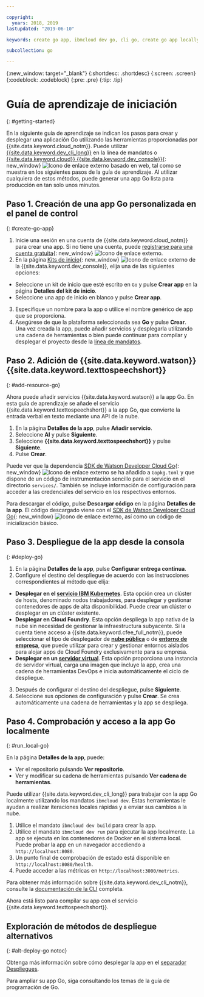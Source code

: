 ```yaml
---

copyright:
  years: 2018, 2019
lastupdated: "2019-06-10"

keywords: create go app, ibmcloud dev go, cli go, create go app locally, deploy go app, go starter kit

subcollection: go

---
```


{:new_window: target="_blank"}
{:shortdesc: .shortdesc}
{:screen: .screen}
{:codeblock: .codeblock}
{:pre: .pre}
{:tip: .tip}

# Guía de aprendizaje de iniciación
{: #getting-started}

En la siguiente guía de aprendizaje se indican los pasos para crear y desplegar una aplicación Go utilizando las herramientas proporcionadas por {{site.data.keyword.cloud_notm}}. Puede utilizar [{{site.data.keyword.dev_cli_long}}](/docs/cli?topic=cloud-cli-getting-started) en la línea de mandatos o [{{site.data.keyword.cloud}} {{site.data.keyword.dev_console}}](https://{DomainName}/developer/appservice/dashboard){: new_window} ![Icono de enlace externo](../icons/launch-glyph.svg "Icono de enlace externo") basado en web, tal como se muestra en los siguientes pasos de la guía de aprendizaje. Al utilizar cualquiera de estos métodos, puede generar una app Go lista para producción en tan solo unos minutos.

## Paso 1. Creación de una app Go personalizada en el panel de control
{: #create-go-app}

1. Inicie una sesión en una cuenta de {{site.data.keyword.cloud_notm}} para crear una app. Si no tiene una cuenta, puede [registrarse para una cuenta gratuita](https://{DomainName}/registration){: new_window} ![Icono de enlace externo](../icons/launch-glyph.svg "Icono de enlace externo").
2. En la página [Kits de inicio](https://{DomainName}/developer/appservice/starter-kits){: new_window} ![Icono de enlace externo](../icons/launch-glyph.svg "Icono de enlace externo") de la {{site.data.keyword.dev_console}}, elija una de las siguientes opciones:
 * Seleccione un kit de inicio que esté escrito en `Go` y pulse **Crear app** en la página **Detalles del kit de inicio**.
 * Seleccione una app de inicio en blanco y pulse **Crear app**.
3. Especifique un nombre para la app o utilice el nombre genérico de app que se proporciona.
4. Asegúrese de que la plataforma seleccionada sea **Go** y pulse **Crear**. Una vez creada la app, puede añadir servicios y desplegarla utilizando una cadena de herramientas o bien puede continuar para compilar y desplegar el proyecto desde la [línea de mandatos](/docs/cli?topic=cloud-cli-getting-started).

## Paso 2. Adición de {{site.data.keyword.watson}} {{site.data.keyword.texttospeechshort}}
{: #add-resource-go}

Ahora puede añadir servicios {{site.data.keyword.watson}} a la app Go. En esta guía de aprendizaje se añade el servicio {{site.data.keyword.texttospeechshort}} a la app Go, que convierte la entrada verbal en texto mediante una API de la nube.

1. En la página **Detalles de la app**, pulse **Añadir servicio**.
2. Seleccione **AI** y pulse **Siguiente**.
3. Seleccione **{{site.data.keyword.texttospeechshort}}** y pulse **Siguiente**.
4. Pulse **Crear**.

Puede ver que la dependencia [SDK de Watson Developer Cloud Go](https://github.com/watson-developer-cloud/go-sdk){: new_window} ![Icono de enlace externo](../icons/launch-glyph.svg "Icono de enlace externo") se ha añadido a `Gopkg.toml` y que dispone de un código de instrumentación sencillo para el servicio en el directorio `services/`. También se incluye información de configuración para acceder a las credenciales del servicio en los respectivos entornos.

Para descargar el código, pulse **Descargar código** en la página **Detalles de la app**. El código descargado viene con el [SDK de Watson Developer Cloud Go](https://github.com/watson-developer-cloud/go-sdk){: new_window} ![Icono de enlace externo](../icons/launch-glyph.svg "Icono de enlace externo"), así como un código de inicialización básico.

## Paso 3. Despliegue de la app desde la consola
{: #deploy-go}

1. En la página **Detalles de la app**, pulse **Configurar entrega continua**.
2. Configure el destino del despliegue de acuerdo con las instrucciones correspondientes al método que elija:
  * **Desplegar en el [servicio IBM Kubernetes](/docs/containers?topic=containers-app)**. Esta opción crea un clúster de hosts, denominado nodos trabajadores, para desplegar y gestionar contenedores de apps de alta disponibilidad. Puede crear un clúster o desplegar en un clúster existente.
  * **Desplegar en Cloud Foundry**. Esta opción despliega la app nativa de la nube sin necesidad de gestionar la infraestructura subyacente. Si la cuenta tiene acceso a {{site.data.keyword.cfee_full_notm}}, puede seleccionar el tipo de desplegador de **[nube pública](/docs/cloud-foundry-public?topic=cloud-foundry-public-about-cf)** o de **[entorno de empresa](/docs/cloud-foundry-public?topic=cloud-foundry-public-cfee)**, que puede utilizar para crear y gestionar entornos aislados para alojar apps de Cloud Foundry exclusivamente para su empresa.
  * **Desplegar en un [servidor virtual](/docs/vsi?topic=virtual-servers-deploying-to-a-virtual-server)**. Esta opción proporciona una instancia de servidor virtual, carga una imagen que incluye la app, crea una cadena de herramientas DevOps e inicia automáticamente el ciclo de despliegue.

3. Después de configurar el destino del despliegue, pulse **Siguiente**.
4. Seleccione sus opciones de configuración y pulse **Crear**. Se crea automáticamente una cadena de herramientas y la app se despliega.

## Paso 4. Comprobación y acceso a la app Go localmente
{: #run_local-go}

En la página **Detalles de la app**, puede:
* Ver el repositorio pulsando **Ver repositorio**.
* Ver y modificar su cadena de herramientas pulsando **Ver cadena de herramientas**.

Puede utilizar {{site.data.keyword.dev_cli_long}} para trabajar con la app Go localmente utilizando los mandatos `ibmcloud dev`. Estas herramientas le ayudan a realizar iteraciones locales rápidas y a enviar sus cambios a la nube.

1. Utilice el mandato `ibmcloud dev build` para crear la app.
2. Utilice el mandato `ibmcloud dev run` para ejecutar la app localmente. La app se ejecuta en los contenedores de Docker en el sistema local. Puede probar la app en un navegador accediendo a `http://localhost:8080`.
3. Un punto final de comprobación de estado está disponible en `http://localhost:8080/health`.
4. Puede acceder a las métricas en `http://localhost:3000/metrics`.

Para obtener más información sobre {{site.data.keyword.dev_cli_notm}}, consulte la [documentación de la CLI](/docs/cli?topic=cloud-cli-getting-started) completa.

Ahora está listo para compilar su app con el servicio {{site.data.keyword.texttospeechshort}}.

## Exploración de métodos de despliegue alternativos
{: #alt-deploy-go notoc}

Obtenga más información sobre cómo desplegar la app en el [separador Despliegues](/docs/go?topic=go-go-deploy-apps).

Para ampliar su app Go, siga consultando los temas de la guía de programación de Go.
